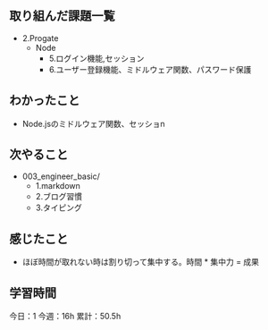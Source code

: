 ## 取り組んだ課題一覧

- 2.Progate
  - Node
    - 5.ログイン機能,セッション
    - 6.ユーザー登録機能、ミドルウェア関数、パスワード保護

## わかったこと

- Node.jsのミドルウェア関数、セッショn

## 次やること

- 003_engineer_basic/
    - 1.markdown
    - 2.ブログ習慣
    - 3.タイピング


## 感じたこと
- ほぼ時間が取れない時は割り切って集中する。時間 * 集中力 = 成果

## 学習時間

今日：1
今週：16h
累計：50.5h

